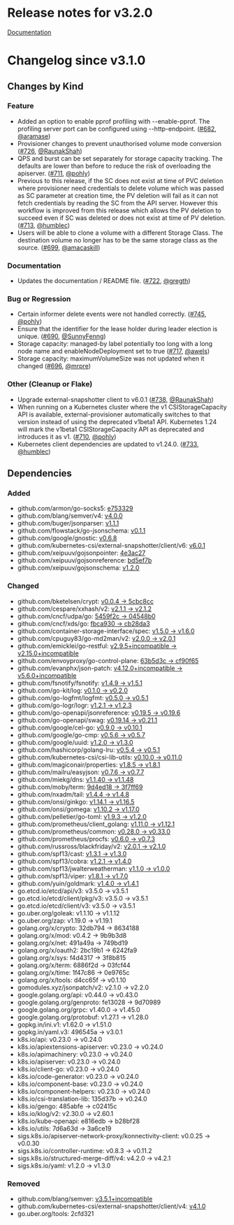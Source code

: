 # Release notes for v3.2.0

[Documentation](https://kubernetes-csi.github.io)

# Changelog since v3.1.0

## Changes by Kind

### Feature
 - Added an option to enable pprof profiling with --enable-pprof. The profiling server port can be configured using --http-endpoint. ([#682](https://github.com/kubernetes-csi/csi-sidecars/pkg/provisioner/pull/682), [@aramase](https://github.com/aramase))
 - Provisioner changes to prevent unauthorised volume mode conversion ([#726](https://github.com/kubernetes-csi/csi-sidecars/pkg/provisioner/pull/726), [@RaunakShah](https://github.com/RaunakShah))
 - QPS and burst can be set separately for storage capacity tracking. The defaults are lower than before to reduce the risk of overloading the apiserver. ([#711](https://github.com/kubernetes-csi/csi-sidecars/pkg/provisioner/pull/711), [@pohly](https://github.com/pohly))
 - Previous to this release, if the SC does not exist at time of PVC deletion where provisioner need credentials to delete volume which was passed as SC parameter at creation time, the PV deletion will fail as it can not fetch credentials by reading the SC from the API server. However this workflow is improved from this release which allows the PV deletion to succeed even if SC was deleted or does not exist at time of PV deletion. ([#713](https://github.com/kubernetes-csi/csi-sidecars/pkg/provisioner/pull/713), [@humblec](https://github.com/humblec))
 - Users will be able to clone a volume with a different Storage Class. The destination volume no longer has to be the same storage class as the source. ([#699](https://github.com/kubernetes-csi/csi-sidecars/pkg/provisioner/pull/699), [@amacaskill](https://github.com/amacaskill))

### Documentation
 - Updates the documentation / README file. ([#722](https://github.com/kubernetes-csi/csi-sidecars/pkg/provisioner/pull/722), [@gregth](https://github.com/gregth))

### Bug or Regression
 - Certain informer delete events were not handled correctly. ([#745](https://github.com/kubernetes-csi/csi-sidecars/pkg/provisioner/pull/745), [@pohly](https://github.com/pohly))
 - Ensure that the identifier for the lease holder during leader election is unique. ([#690](https://github.com/kubernetes-csi/csi-sidecars/pkg/provisioner/pull/690), [@SunnyFenng](https://github.com/SunnyFenng))
 - Storage capacity: managed-by label potentially too long with a long node name and enableNodeDeployment set to true ([#717](https://github.com/kubernetes-csi/csi-sidecars/pkg/provisioner/pull/717), [@awels](https://github.com/awels))
 - Storage capacity: maximumVolumeSize was not updated when it changed ([#696](https://github.com/kubernetes-csi/csi-sidecars/pkg/provisioner/pull/696), [@mrpre](https://github.com/mrpre))

### Other (Cleanup or Flake)
 - Upgrade external-snapshotter client to v6.0.1 ([#738](https://github.com/kubernetes-csi/csi-sidecars/pkg/provisioner/pull/738), [@RaunakShah](https://github.com/RaunakShah))
 - When running on a Kubernetes cluster where the v1 CSIStorageCapacity API is available, external-provisioner automatically switches to that version instead of using the deprecated v1beta1 API. Kubernetes 1.24 will mark the v1beta1 CSIStorageCapacity API as deprecated and introduces it as v1. ([#710](https://github.com/kubernetes-csi/csi-sidecars/pkg/provisioner/pull/710), [@pohly](https://github.com/pohly))
 - Kubernetes client dependencies are updated to v1.24.0. ([#733](https://github.com/kubernetes-csi/csi-sidecars/pkg/provisioner/pull/733), [@humblec](https://github.com/humblec))

## Dependencies

### Added
- github.com/armon/go-socks5: [e753329](https://github.com/armon/go-socks5/tree/e753329)
- github.com/blang/semver/v4: [v4.0.0](https://github.com/blang/semver/v4/tree/v4.0.0)
- github.com/buger/jsonparser: [v1.1.1](https://github.com/buger/jsonparser/tree/v1.1.1)
- github.com/flowstack/go-jsonschema: [v0.1.1](https://github.com/flowstack/go-jsonschema/tree/v0.1.1)
- github.com/google/gnostic: [v0.6.8](https://github.com/google/gnostic/tree/v0.6.8)
- github.com/kubernetes-csi/external-snapshotter/client/v6: [v6.0.1](https://github.com/kubernetes-csi/external-snapshotter/client/v6/tree/v6.0.1)
- github.com/xeipuuv/gojsonpointer: [4e3ac27](https://github.com/xeipuuv/gojsonpointer/tree/4e3ac27)
- github.com/xeipuuv/gojsonreference: [bd5ef7b](https://github.com/xeipuuv/gojsonreference/tree/bd5ef7b)
- github.com/xeipuuv/gojsonschema: [v1.2.0](https://github.com/xeipuuv/gojsonschema/tree/v1.2.0)

### Changed
- github.com/bketelsen/crypt: [v0.0.4 → 5cbc8cc](https://github.com/bketelsen/crypt/compare/v0.0.4...5cbc8cc)
- github.com/cespare/xxhash/v2: [v2.1.1 → v2.1.2](https://github.com/cespare/xxhash/v2/compare/v2.1.1...v2.1.2)
- github.com/cncf/udpa/go: [5459f2c → 04548b0](https://github.com/cncf/udpa/go/compare/5459f2c...04548b0)
- github.com/cncf/xds/go: [fbca930 → cb28da3](https://github.com/cncf/xds/go/compare/fbca930...cb28da3)
- github.com/container-storage-interface/spec: [v1.5.0 → v1.6.0](https://github.com/container-storage-interface/spec/compare/v1.5.0...v1.6.0)
- github.com/cpuguy83/go-md2man/v2: [v2.0.0 → v2.0.1](https://github.com/cpuguy83/go-md2man/v2/compare/v2.0.0...v2.0.1)
- github.com/emicklei/go-restful: [v2.9.5+incompatible → v2.15.0+incompatible](https://github.com/emicklei/go-restful/compare/v2.9.5...v2.15.0)
- github.com/envoyproxy/go-control-plane: [63b5d3c → cf90f65](https://github.com/envoyproxy/go-control-plane/compare/63b5d3c...cf90f65)
- github.com/evanphx/json-patch: [v4.12.0+incompatible → v5.6.0+incompatible](https://github.com/evanphx/json-patch/compare/v4.12.0...v5.6.0)
- github.com/fsnotify/fsnotify: [v1.4.9 → v1.5.1](https://github.com/fsnotify/fsnotify/compare/v1.4.9...v1.5.1)
- github.com/go-kit/log: [v0.1.0 → v0.2.0](https://github.com/go-kit/log/compare/v0.1.0...v0.2.0)
- github.com/go-logfmt/logfmt: [v0.5.0 → v0.5.1](https://github.com/go-logfmt/logfmt/compare/v0.5.0...v0.5.1)
- github.com/go-logr/logr: [v1.2.1 → v1.2.3](https://github.com/go-logr/logr/compare/v1.2.1...v1.2.3)
- github.com/go-openapi/jsonreference: [v0.19.5 → v0.19.6](https://github.com/go-openapi/jsonreference/compare/v0.19.5...v0.19.6)
- github.com/go-openapi/swag: [v0.19.14 → v0.21.1](https://github.com/go-openapi/swag/compare/v0.19.14...v0.21.1)
- github.com/google/cel-go: [v0.9.0 → v0.10.1](https://github.com/google/cel-go/compare/v0.9.0...v0.10.1)
- github.com/google/go-cmp: [v0.5.6 → v0.5.7](https://github.com/google/go-cmp/compare/v0.5.6...v0.5.7)
- github.com/google/uuid: [v1.2.0 → v1.3.0](https://github.com/google/uuid/compare/v1.2.0...v1.3.0)
- github.com/hashicorp/golang-lru: [v0.5.4 → v0.5.1](https://github.com/hashicorp/golang-lru/compare/v0.5.4...v0.5.1)
- github.com/kubernetes-csi/csi-lib-utils: [v0.10.0 → v0.11.0](https://github.com/kubernetes-csi/csi-lib-utils/compare/v0.10.0...v0.11.0)
- github.com/magiconair/properties: [v1.8.5 → v1.8.1](https://github.com/magiconair/properties/compare/v1.8.5...v1.8.1)
- github.com/mailru/easyjson: [v0.7.6 → v0.7.7](https://github.com/mailru/easyjson/compare/v0.7.6...v0.7.7)
- github.com/miekg/dns: [v1.1.40 → v1.1.48](https://github.com/miekg/dns/compare/v1.1.40...v1.1.48)
- github.com/moby/term: [9d4ed18 → 3f7ff69](https://github.com/moby/term/compare/9d4ed18...3f7ff69)
- github.com/nxadm/tail: [v1.4.4 → v1.4.8](https://github.com/nxadm/tail/compare/v1.4.4...v1.4.8)
- github.com/onsi/ginkgo: [v1.14.1 → v1.16.5](https://github.com/onsi/ginkgo/compare/v1.14.1...v1.16.5)
- github.com/onsi/gomega: [v1.10.2 → v1.17.0](https://github.com/onsi/gomega/compare/v1.10.2...v1.17.0)
- github.com/pelletier/go-toml: [v1.9.3 → v1.2.0](https://github.com/pelletier/go-toml/compare/v1.9.3...v1.2.0)
- github.com/prometheus/client_golang: [v1.11.0 → v1.12.1](https://github.com/prometheus/client_golang/compare/v1.11.0...v1.12.1)
- github.com/prometheus/common: [v0.28.0 → v0.33.0](https://github.com/prometheus/common/compare/v0.28.0...v0.33.0)
- github.com/prometheus/procfs: [v0.6.0 → v0.7.3](https://github.com/prometheus/procfs/compare/v0.6.0...v0.7.3)
- github.com/russross/blackfriday/v2: [v2.0.1 → v2.1.0](https://github.com/russross/blackfriday/v2/compare/v2.0.1...v2.1.0)
- github.com/spf13/cast: [v1.3.1 → v1.3.0](https://github.com/spf13/cast/compare/v1.3.1...v1.3.0)
- github.com/spf13/cobra: [v1.2.1 → v1.4.0](https://github.com/spf13/cobra/compare/v1.2.1...v1.4.0)
- github.com/spf13/jwalterweatherman: [v1.1.0 → v1.0.0](https://github.com/spf13/jwalterweatherman/compare/v1.1.0...v1.0.0)
- github.com/spf13/viper: [v1.8.1 → v1.7.0](https://github.com/spf13/viper/compare/v1.8.1...v1.7.0)
- github.com/yuin/goldmark: [v1.4.0 → v1.4.1](https://github.com/yuin/goldmark/compare/v1.4.0...v1.4.1)
- go.etcd.io/etcd/api/v3: v3.5.0 → v3.5.1
- go.etcd.io/etcd/client/pkg/v3: v3.5.0 → v3.5.1
- go.etcd.io/etcd/client/v3: v3.5.0 → v3.5.1
- go.uber.org/goleak: v1.1.10 → v1.1.12
- go.uber.org/zap: v1.19.0 → v1.19.1
- golang.org/x/crypto: 32db794 → 8634188
- golang.org/x/mod: v0.4.2 → 9b9b3d8
- golang.org/x/net: 491a49a → 749bd19
- golang.org/x/oauth2: 2bc19b1 → 6242fa9
- golang.org/x/sys: f4d4317 → 3f8b815
- golang.org/x/term: 6886f2d → 03fcf44
- golang.org/x/time: 1f47c86 → 0e9765c
- golang.org/x/tools: d4cc65f → v0.1.10
- gomodules.xyz/jsonpatch/v2: v2.1.0 → v2.2.0
- google.golang.org/api: v0.44.0 → v0.43.0
- google.golang.org/genproto: fe13028 → 9d70989
- google.golang.org/grpc: v1.40.0 → v1.45.0
- google.golang.org/protobuf: v1.27.1 → v1.28.0
- gopkg.in/ini.v1: v1.62.0 → v1.51.0
- gopkg.in/yaml.v3: 496545a → v3.0.1
- k8s.io/api: v0.23.0 → v0.24.0
- k8s.io/apiextensions-apiserver: v0.23.0 → v0.24.0
- k8s.io/apimachinery: v0.23.0 → v0.24.0
- k8s.io/apiserver: v0.23.0 → v0.24.0
- k8s.io/client-go: v0.23.0 → v0.24.0
- k8s.io/code-generator: v0.23.0 → v0.24.0
- k8s.io/component-base: v0.23.0 → v0.24.0
- k8s.io/component-helpers: v0.23.0 → v0.24.0
- k8s.io/csi-translation-lib: 135d37b → v0.24.0
- k8s.io/gengo: 485abfe → c02415c
- k8s.io/klog/v2: v2.30.0 → v2.60.1
- k8s.io/kube-openapi: e816edb → b28bf28
- k8s.io/utils: 7d6a63d → 3a6ce19
- sigs.k8s.io/apiserver-network-proxy/konnectivity-client: v0.0.25 → v0.0.30
- sigs.k8s.io/controller-runtime: v0.8.3 → v0.11.2
- sigs.k8s.io/structured-merge-diff/v4: v4.2.0 → v4.2.1
- sigs.k8s.io/yaml: v1.2.0 → v1.3.0

### Removed
- github.com/blang/semver: [v3.5.1+incompatible](https://github.com/blang/semver/tree/v3.5.1)
- github.com/kubernetes-csi/external-snapshotter/client/v4: [v4.1.0](https://github.com/kubernetes-csi/external-snapshotter/client/v4/tree/v4.1.0)
- go.uber.org/tools: 2cfd321
